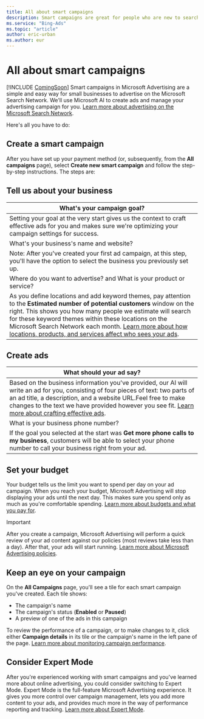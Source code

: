 ```yaml
---
title: All about smart campaigns
description: Smart campaigns are great for people who are new to search engine marketing. With smart campaigns, Microsoft Advertising will create ads and run your ad campaign for you!
ms.service: "Bing-Ads"
ms.topic: "article"
author: eric-urban
ms.author: eur
---
```


# All about smart campaigns

[!INCLUDE [ComingSoon](./includes/ComingSoon.md)]
Smart campaigns in Microsoft Advertising are a simple and easy way for small businesses to advertise on the Microsoft Search Network. We'll use Microsoft AI to create ads and manage your advertising campaign for you. [Learn more about advertising on the Microsoft Search Network](./hlp_BA_CONC_SmartCamps_AdNetwork.md).

Here's all you have to do:

## Create a smart campaign

After you have set up your payment method (or, subsequently, from the **All campaigns** page), select **Create new smart campaign** and follow the step-by-step instructions. The steps are:

## Tell us about your business
|What's your campaign goal?|
|---|
|Setting your goal at the very start gives us the context to craft effective ads for you and makes sure we're optimizing your campaign settings for success.|
|What's your business's name and website?|
|Note: After you've created your first ad campaign, at this step, you'll have the option to select the business you previously set up.|
|Where do you want to advertise? and What is your product or service?|
|As you define locations and add keyword themes, pay attention to the **Estimated number of potential customers** window on the right. This shows you how many people we estimate will search for these keyword themes within these locations on the Microsoft Search Network each month. [Learn more about how locations, products, and services affect who sees your ads](./hlp_BA_CONC_SmartCamps_Targeting.md).|

## Create ads
|What should your ad say?|
|---|
|Based on the business information you've provided, our AI will write an ad for you, consisting of four pieces of text: two parts of an ad title, a description, and a website URL.Feel free to make changes to the text we have provided however you see fit. [Learn more about crafting effective ads](./hlp_BA_CONC_SmartCamps_EffectiveAds.md).|
|What is your business phone number?|
|If the goal you selected at the start was **Get more phone calls to my business**, customers will be able to select your phone number to call your business right from your ad.|

## Set your budget
Your budget tells us the limit you want to spend per day on your ad campaign. When you reach your budget, Microsoft Advertising will stop displaying your ads until the next day. This makes sure you spend only as much as you're comfortable spending. [Learn more about budgets and what you pay for](./hlp_BA_CONC_SmartCamps_Budget.md).

> [!IMPORTANT]
> After you create a campaign, Microsoft Advertising will perform a quick review of your ad content against our policies (most reviews take less than a day). After that, your ads will start running. [Learn more about Microsoft Advertising policies](./hlp_BA_CONC_SmartCamps_Policies.md).

## Keep an eye on your campaign

On the **All Campaigns** page, you'll see a tile for each smart campaign you've created. Each tile shows:
- The campaign's name
- The campaign's status (**Enabled** or **Paused**)
- A preview of one of the ads in this campaign

To review the performance of a campaign, or to make changes to it, click either **Campaign details** in its tile or the campaign's name in the left pane of the page. [Learn more about monitoring campaign performance](./hlp_BA_CONC_SmartCamps_Monitor.md).

## Consider Expert Mode

After you're experienced working with smart campaigns and you've learned more about online advertising, you could consider switching to Expert Mode. Expert Mode is the full-feature Microsoft Advertising experience. It gives you more control over campaign management, lets you add more content to your ads, and provides much more in the way of performance reporting and tracking. [Learn more about Expert Mode](./hlp_BA_CONC_SmartVsExpert.md).


